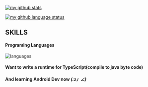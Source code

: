 <!---
Vergesst/Vergesst is a ✨ special ✨ repository because its `README.md` (this file) appears on your GitHub profile.
You can click the Preview link to take a look at your changes.
--->
[![my github stats](https://github-readme-stats.vercel.app/api?username=vergesst&show_icons=true&icon_color=199861&count_private=true&include_all_commits=true&hide_border=true)](https://github.com/vergesst)

[![my github language status](https://github-readme-stats.vercel.app/api/top-langs/?username=vergesst&langs_count=8&layout=compact&hide_border=true)](https://github.com/vergesst)

## SKILLS

#### Programing Languages
![languages](https://skillicons.dev/icons?i=ts,java,kotlin)

<!-- #### Frontend Tech
![frontend](https://skillicons.dev/icons?i=html,css,js,vue) -->

<!-- #### Backend Tech
![backend](https://skillicons.dev/icons?i=nodejs,express,java,spring) -->

#### Want to write a runtime for TypeScript(compile to java byte code)

#### And learning Android Dev now _(:з」∠)_

